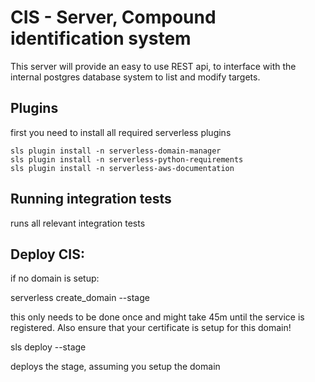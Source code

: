 # CIS - Server, Compound identification system

This server will provide an easy to use REST api, to interface with the internal postgres
database system to list and modify targets.


## Plugins

first you need to install all required serverless plugins

```
sls plugin install -n serverless-domain-manager
sls plugin install -n serverless-python-requirements
sls plugin install -n serverless-aws-documentation
```



## Running integration tests

runs all relevant integration tests

## Deploy CIS:


if no domain is setup:

serverless create_domain --stage <NAME>

this only needs to be done once and might take 45m until the service is registered. Also ensure that your certificate is setup for this domain!

sls deploy --stage <NAME>

deploys the stage, assuming you setup the domain
